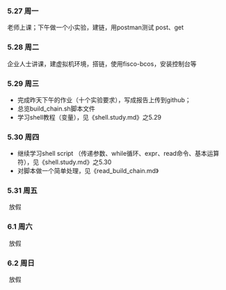### 5.27 周一

老师上课；下午做一个小实验，建链，用postman测试  post、get

### 5.28 周二

企业人士讲课，建虚拟机环境，搭链，使用fisco-bcos，安装控制台等

### 5.29 周三

- 完成昨天下午的作业（十个实验要求），写成报告上传到github；
- 总览build_chain.sh脚本文件
- 学习shell教程（变量），见《shell.study.md》之5.29

### 5.30 周四

* 继续学习shell script （传递参数、while循环、expr、read命令、基本运算符），见《shell.study.md》之5.30
* 对脚本做一个简单处理，见《read_build_chain.md》

### 5.31 周五

​		放假

### 6.1 周六

​		放假

### 6.2 周日

​		放假